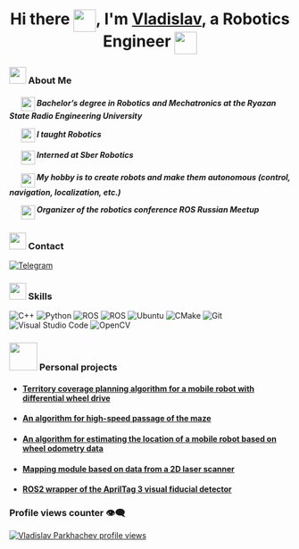 <h1 align="center"> 
 Hi there <img align="top" src="https://github.com/user-attachments/assets/0e71cd88-b0c1-49dc-ab50-de9b6adf41ce" width="40"/>, 
 I'm <a href="https://github.com/vladislav-parkhachev"> Vladislav</a>, a Robotics Engineer
 <img align="top" src="https://github.com/user-attachments/assets/b3872430-42db-48ee-b162-4aadda094796" width="40"/>
</h1>

<h3> 
 <img align="bottom" src="https://github.com/user-attachments/assets/c6cc0fa0-2da1-4e64-9c69-dae29a2d6497" width="30" /> About Me 
</h3>

<h5>
 <p> &ensp; &ensp; <img align="center" src="https://github.com/user-attachments/assets/1e4488a8-bfbc-4cb4-85fd-0099a2957a07" width="25" /> Bachelor’s degree in Robotics and Mechatronics at the Ryazan State Radio Engineering University </p>
 <p> &ensp; &ensp; <img align="center" src="https://github.com/user-attachments/assets/6b7ae4a3-5047-45ae-b7ac-1b2120b00a85" width="25" /> I taught Robotics </p>
 <p> &ensp; &ensp; <img align="middle" src="https://github.com/user-attachments/assets/3f4e9e5b-4e62-4d97-9e56-5285f0b6e6fd" width="25" /> Interned at Sber Robotics </p>
 <p> &ensp; &ensp; <img align="middle" src="https://github.com/user-attachments/assets/b3872430-42db-48ee-b162-4aadda094796" width="25" /> My hobby is to create robots and make them autonomous (control, navigation, localization, etc.) </p>
 <p> &ensp; &ensp; <img align="middle" src="https://github.com/user-attachments/assets/881dd552-8d18-43d0-aaad-63deb766b7e1" width="25" /> Organizer of the robotics conference ROS Russian Meetup </p>
</h5>

<h3> 
 <img align="bottom" src="https://github.com/user-attachments/assets/1b937da2-5629-47da-92b1-368dffeb3e05" width="30" /> Contact 
</h3>

[![Telegram](https://img.shields.io/badge/Telegram-2CA5E0?style=for-the-badge&logo=telegram&logoColor=white)](https://t.me/VladislavParckachev)

<h3> 
 <img align="bottom" src="https://github.com/user-attachments/assets/468ecdb9-7039-4edf-a385-582c0a42d477" width="30" /> Skills 
</h3>

![C++](https://img.shields.io/badge/-C++-090909?style=for-the-badge&logo=C%2b%2b&logoColor=6296CC)
![Python](https://img.shields.io/badge/python-090909?style=for-the-badge&logo=python&logoColor=ffdd54)
![ROS](https://img.shields.io/badge/ros-090909?style=for-the-badge&logo=ros&logoColor=6296CC)
![ROS](https://img.shields.io/badge/ros2-090909?style=for-the-badge&logo=ros&logoColor=6296CC)
![Ubuntu](https://img.shields.io/badge/Ubuntu-090909?style=for-the-badge&logo=ubuntu&logoColor=orange)
![CMake](https://img.shields.io/badge/CMake-090909?style=for-the-badge&logo=cmake&logoColor=green)
![Git](https://img.shields.io/badge/git-090909?style=for-the-badge&logo=git&logoColor=orange)
![Visual Studio Code](https://img.shields.io/badge/Visual%20Studio%20Code-090909?style=for-the-badge&logo=visual-studio-code&logoColor=blue)
![OpenCV](https://img.shields.io/badge/opencv-090909?style=for-the-badge&logo=opencv&logoColor=green)

<h3> 
 <img align="bottom" src="https://github.com/user-attachments/assets/2067859c-7480-4d57-957b-dd99e19b002f" width="50" /> Personal projects 
</h3>

 * #### [Territory coverage planning algorithm for a mobile robot with differential wheel drive](https://github.com/vladislav-parkhachev/turtlebot3)
 * #### [An algorithm for high-speed passage of the maze](https://github.com/vladislav-parkhachev/mtsTrueTechChamp)
 * #### [An algorithm for estimating the location of a mobile robot based on wheel odometry data](https://github.com/vladislav-parkhachev/differential_drive_odometry_ros)
 * #### [Mapping module based on data from a 2D laser scanner](https://github.com/vladislav-parkhachev/mapping)
 * #### [ROS2 wrapper of the AprilTag 3 visual fiducial detector](https://github.com/vladislav-parkhachev/apriltag_ros2) 

### Profile views counter 👁️‍🗨️
[![Vladislav Parkhachev profile views](https://u8views.com/api/v1/github/profiles/121711583/views/day-week-month-total-count.svg)](https://u8views.com/github/vladislav-parkhachev)
